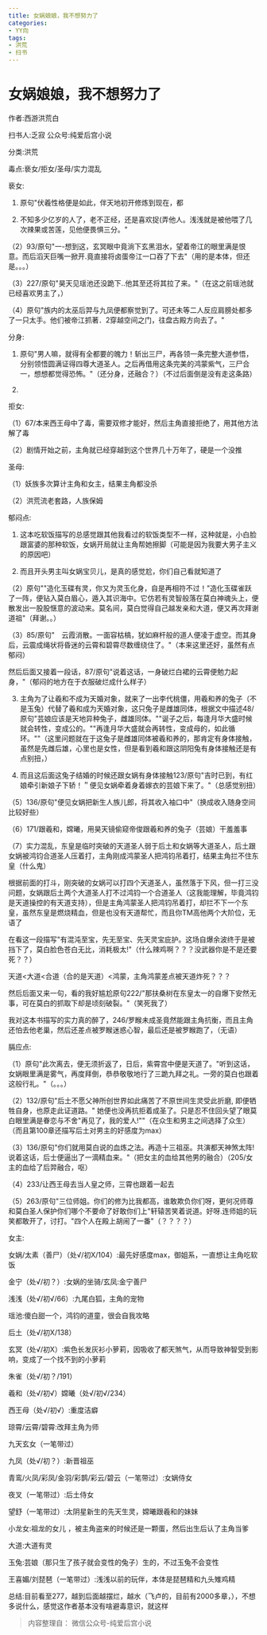 ```yaml
---
title: 女娲娘娘，我不想努力了
categories:
- YY向
tags:
- 洪荒
- 扫书
---
```

# 女娲娘娘，我不想努力了
作者:西游洪荒白

扫书人:乏寂 公众号:纯爱后宫小说

分类:洪荒

毒点:亵女/拒女/圣母/实力混乱

亵女:

1.  原句"伏羲性格便是如此，伴天地初开修炼到现在，都

2.  不知多少亿岁的人了，老不正经，还是喜欢捉(弄他人。浅浅就是被他喂了几次辣果或苦莲，见他便畏惧三分。"

（2）93/原句"一-想到这，玄冥眼中竟淌下玄黑泪水，望着帝江的眼里满是恨意。而后滔天巨嘴一掀开.竟直接将卤蛋帝江一口吞了下去"（用的是本体，但还是。。。）

（3）227/原句"昊天见瑶池还没跪下..他其至还将其拉了来。"（在这之前瑶池就已经喜欢男主了，）

（4）原句"族内的太巫后羿与九凤便都察觉到了。可还未等二人反应肩膀处都多了一只太手。他们被帝江抓著．2穿越空间之门，往盘古殿方向去了。"

分身:

1.  原句"男人嘛，就得有全都要的魄力！斩出三尸，再各领一条完整大道参悟，分别领悟圆满证得四尊大道圣人。之后再借用这条完美的鸿蒙紫气，三尸合一，想想都觉得恐怖。"（还分身，还融合？）（不过后面倒是没有走这条路）

2.  

拒女:

（1）67/本来西王母中了毒，需要双修才能好，然后主角直接拒绝了，用其他方法解了毒

（2）剧情开始之前，主角就已经穿越到这个世界几十万年了，硬是一个没推

圣母:

（1）妖族多次算计主角和女主，结果主角都没杀

（2）洪荒流老套路，人族保姆

郁闷点:

1.  这本吃软饭描写的总感觉跟其他我看过的软饭类型不一样，这种就是，小白脸跟富婆的那种软饭，女娲开局就让主角帮她擦脚（可能是因为我要大男子主义的原因吧）

2.  而且开头男主叫女娲宝贝儿，是真的感觉尬，你们自己看就知道了

（2）原句""造化玉碟有灵，你又为灵玉化身，自是再相符不过！"造化玉碟雀跃了一阵，便钻入莫白眉心，遁入其识海中。它仿若有灵智般落在莫白神魂头上，便散发出一股股惬意的波动来。莫名间，莫白觉得自己越发亲和大道，便又再次拜谢道祖"（拜谢。。）

（3）85/原句"　云霞消散。一面容枯槁，犹如麻杆般的道人便凌于虚空。而其身后，云震成绳状将昏迷的云霄和碧霄尽数缠绕住了。"（本来这里还好，虽然有点郁闷）

然后后面又接着一段话，87/原句"说着这话，一身破烂白裙的云霄便勉力起身，"（郁闷的地方在于衣服破烂成什么样子）

3.  主角为了让羲和不成为天婚对象，就来了一出李代桃僵，用羲和养的兔子（不是玉兔）代替了羲和成为天婚对象，这只兔子是雌雄同体，根据文中描述48/原句"芸娘应该是天地异种兔子，雌雄同体。""诞子之后，每逢月华大盛时候就会转性，变成公的。""再逢月华大盛就会再转性，变成母的，如此循环。""（这里问题就在于这兔子是雌雄同体被羲和养的，那肯定有身体接触，虽然是先雌后雄，心里也是女性，但是看到羲和跟这阴阳兔有身体接触还是有点别扭，）

4.  而且这后面这兔子结婚的时候还跟女娲有身体接触123/原句"吉时已到，有红娘牵引新娘子下轿！＂便见女娲牵着身着嫁衣的芸娘下来了。"（总感觉别扭）

（5）136/原句"便见女娲把新生人族儿郎，将其收入袖口中"（换成收入随身空间比较好些）

（6）171/跟羲和，嫦曦，用昊天镜偷窥帝俊跟羲和养的兔子（芸娘）干羞羞事

（7）实力混乱，东皇是临时突破的天道圣人弱于后土和女娲等大道圣人，后土跟女娲被鸿钧合道圣人压着打，主角刚成鸿蒙圣人把鸿钧吊着打，结果主角拦不住东皇（什么鬼）

根据前面的打斗，刚突破的女娲可以打四个天道圣人，虽然落于下风，但一打三没问题，女娲跟后土两个大道圣人打不过鸿钧一个合道圣人（这我能理解，毕竟鸿钧是天道操控的有天道支持），但是主角鸿蒙圣人把鸿钧吊着打，却拦不下一个东皇，虽然东皇是燃烧精血，但是也没有天道帮忙，而且你TM高他两个大阶位，无语了

在看这一段描写"有混沌至宝，先无至宝、先天灵宝庇护。这场自爆余波终于是被挡下了，莫白脸色苍白无比，消耗极太!"（什么辣鸡啊？？？没武器你是不是还要死？？）

天道\<大道\<合道（合的是天道）\<鸿蒙，主角鸿蒙差点被天道炸死？？？

然后后面又来一句，看的我好尴尬原句222/"那扶桑树在东皇太一的自爆下安然无事，可在莫白的抓取下却是顷刻破裂。"（笑死我了）

我对这本书描写的实力真的醉了，246/罗睺未成圣竟然能跟主角抗衡，而且主角还怕去他老巢，然后还差点被罗睺迷惑心智，最后还是被罗睺跑了，（无语）

膈应点:

（1）原句"此次离去，便无须折返了，日后，紫霄宫中便是天道了。"听到这话，女娲眼里满是雾气，再度拜倒，恭恭敬敬地行了三跪九拜之礼。一旁的莫白也跟着这般行礼。"（。。。）

（2）132/原句"后土不愿父神所创世界如此痛苦了不原世间生灵受此折磨, 即便牺牲自身，也原走此证道路。" 她便也没再抗拒着成圣了。只是忍不住回头望了眼莫白眼里满是眷恋与不舍"再见了，我的爱人!""（在众生和男主之间选择了众生）（而且第100章还描写后土对男主的好感度为max）

（3）136/原句"你们就用莫白说的血炼之法。再造十三祖巫。共演都天神煞太阵!说着这话，后士便逼出了一滴精血来。"（把女主的血给其他男的融合）（205/女主的血给了后羿融合，呕）

（4）233/让西王母去当人皇之师，三霄也跟着一起去

（5）263/原句"三位师姐。你们的修为比我都高，谁敢欺负你们呀，更何况师尊和莫白圣人保护你们哪个不要命了好敢你们上"轩辕苦笑着说道。好呀.连师姐的玩笑都敢开了，讨打。"四个人在殿上胡闹了一番"（？？？？）

女主:

女娲/太素（善尸）（处√/初X/104）:最先好感度max，御姐系，一直想让主角吃软饭

金宁（处√/初？）:女娲的坐骑/玄凤:金宁善尸

浅浅（处√/初√/66）:九尾白狐，主角的宠物

瑶池:傻白甜一个，鸿钧的道童，很会自我攻略

后土（处√/初X/138）

玄冥（处√/初X）:紫色长发灰衫小萝莉，因吸收了都天煞气，从而导致神智受到影响，变成了一个找不到的小萝莉

朱雀（处√/初？/191）

羲和（处√/初√）嫦曦（处√/初√/234）

西王母（处√/初√）:重度洁癖

琼霄/云霄/碧霄:改拜主角为师

九天玄女（一笔带过）

九凤（处√/初？）:新晋祖巫

青鸾/火凤/彩凤/金羽/彩鹊/彩云/碧云（一笔带过）:女娲侍女

夜叉（一笔带过）:后土侍女

望舒（一笔带过）:太阴星新生的先天生灵，嫦曦跟羲和的妹妹

小龙女:祖龙的女儿 ，被主角盗来的时候还是一颗蛋，然后出生后认了主角当爹

大道:大道有灵

玉兔:芸娘（那只生了孩子就会变性的兔子）生的，不过玉兔不会变性

王喜媚/刘琵琶（一笔带过）:浅浅以前的玩伴，本体是琵琶精和九头雉鸡精

总结:目前看至277，越到后面越摆烂，越水（飞卢的，目前有2000多章，），不想多说什么，感觉这作者基本没有啥避毒意识，就这样


> 内容整理自： 微信公众号-纯爱后宫小说